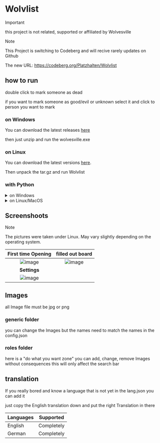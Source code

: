 # Wolvlist

> [!Important]
> this project is not related, supported or affiliated by Wolvesville

> [!NOTE]
> This Project is switching to Codeberg and will recive rarely updates on Github
>
> The new URL: https://codeberg.org/Platzhalten/Wolvlist

## how to run 

double click to mark someone as dead

if you want to mark someone as good/evil or unknown select it and click to person you want to mark

### on Windows
You can download the latest releases [here](https://github.com/Platzhalten/Wolvesville_list/releases/latest) 

then just unzip and run the wolvesville.exe

### on Linux

You can download the latest versions [here](https://github.com/Platzhalten/Wolvesville_list/releases/latest).

Then unpack the tar.gz and run Wolvlist

### with Python
<details>
  
  <summary>on Windows</summary>
  
  1. Download [Python](https://www.python.org/)
  2. Download FreeSimpleGUI with the command `py -m pip install freesimplegui`
  3. (optional) For some features you may also need request

      Install it with: `py -m pip install request`

  4. run the main.py file

</details>

<details>
  
  <summary>on Linux/MacOS</summary>
  
  1. Download [Python](https://www.python.org/)
  2. Download FreeSimpleGUI with the command `python3 -m pip install freesimplegui`
  3. You may also need to install tkinter with your package manager
  4. (optional) For some features you may also need request

      Install it with: `python3 -m pip install request`
  
  5. run the main.py file

</details>


## Screenshoots
> [!Note]
> The pictures were taken under Linux.
> May vary slightly depending on the operating system.

|                                               First time Opening                                               |                                               filled out board                                               |
|:--------------------------------------------------------------------------------------------------------------:|:------------------------------------------------------------------------------------------------------------:|
| ![image](https://github.com/user-attachments/assets/282260bd-5e91-4790-b4de-b12adf6f54cb "First time Opening") | ![image](https://github.com/user-attachments/assets/396e7b9b-8c37-448f-8b9f-7d0def1143ce "filled out board") |
|                                                  **Settings**                                                  |
|           ![image](https://github.com/user-attachments/assets/3cd9e711-ac17-441c-95af-e28a3ab8c7bc)            |



## Images

all Image file must be jpg or png

### generic folder
you can change the Images but the names need to match the names in the config.json

### roles folder
here is a "do what you want zone" you can add, change, remove Images without consequences this will only affect the search bar

## translation
If you really bored and know a language that is not yet in the lang.json you can add it

just copy the English translation down and put the right Translation in there

| Languages | Supported  |
|-----------|------------|
| English   | Completely |
| German    | Completely |
